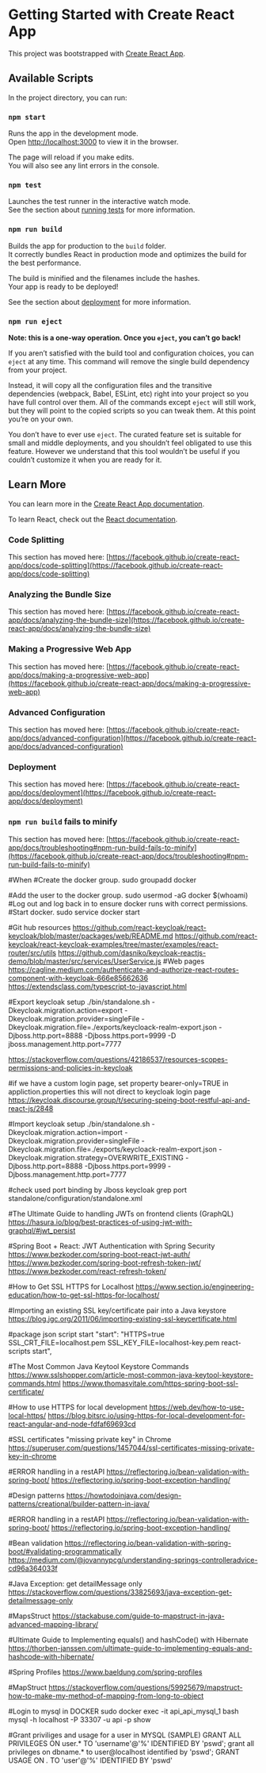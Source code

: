 # Getting Started with Create React App

This project was bootstrapped with [Create React App](https://github.com/facebook/create-react-app).

## Available Scripts

In the project directory, you can run:

### `npm start`

Runs the app in the development mode.\
Open [http://localhost:3000](http://localhost:3000) to view it in the browser.

The page will reload if you make edits.\
You will also see any lint errors in the console.

### `npm test`

Launches the test runner in the interactive watch mode.\
See the section about [running tests](https://facebook.github.io/create-react-app/docs/running-tests) for more information.

### `npm run build`

Builds the app for production to the `build` folder.\
It correctly bundles React in production mode and optimizes the build for the best performance.

The build is minified and the filenames include the hashes.\
Your app is ready to be deployed!

See the section about [deployment](https://facebook.github.io/create-react-app/docs/deployment) for more information.

### `npm run eject`

**Note: this is a one-way operation. Once you `eject`, you can’t go back!**

If you aren’t satisfied with the build tool and configuration choices, you can `eject` at any time. This command will remove the single build dependency from your project.

Instead, it will copy all the configuration files and the transitive dependencies (webpack, Babel, ESLint, etc) right into your project so you have full control over them. All of the commands except `eject` will still work, but they will point to the copied scripts so you can tweak them. At this point you’re on your own.

You don’t have to ever use `eject`. The curated feature set is suitable for small and middle deployments, and you shouldn’t feel obligated to use this feature. However we understand that this tool wouldn’t be useful if you couldn’t customize it when you are ready for it.

## Learn More

You can learn more in the [Create React App documentation](https://facebook.github.io/create-react-app/docs/getting-started).

To learn React, check out the [React documentation](https://reactjs.org/).

### Code Splitting

This section has moved here: [https://facebook.github.io/create-react-app/docs/code-splitting](https://facebook.github.io/create-react-app/docs/code-splitting)

### Analyzing the Bundle Size

This section has moved here: [https://facebook.github.io/create-react-app/docs/analyzing-the-bundle-size](https://facebook.github.io/create-react-app/docs/analyzing-the-bundle-size)

### Making a Progressive Web App

This section has moved here: [https://facebook.github.io/create-react-app/docs/making-a-progressive-web-app](https://facebook.github.io/create-react-app/docs/making-a-progressive-web-app)

### Advanced Configuration

This section has moved here: [https://facebook.github.io/create-react-app/docs/advanced-configuration](https://facebook.github.io/create-react-app/docs/advanced-configuration)

### Deployment

This section has moved here: [https://facebook.github.io/create-react-app/docs/deployment](https://facebook.github.io/create-react-app/docs/deployment)

### `npm run build` fails to minify

This section has moved here: [https://facebook.github.io/create-react-app/docs/troubleshooting#npm-run-build-fails-to-minify](https://facebook.github.io/create-react-app/docs/troubleshooting#npm-run-build-fails-to-minify)


#When
#Create the docker group.
sudo groupadd docker

#Add the user to the docker group.
sudo usermod -aG docker $(whoami)
#Log out and log back in to ensure docker runs with correct permissions.
#Start docker.
sudo service docker start

#Git hub resources
https://github.com/react-keycloak/react-keycloak/blob/master/packages/web/README.md
https://github.com/react-keycloak/react-keycloak-examples/tree/master/examples/react-router/src/utils
https://github.com/dasniko/keycloak-reactjs-demo/blob/master/src/services/UserService.js
#Web pages
https://cagline.medium.com/authenticate-and-authorize-react-routes-component-with-keycloak-666e85662636
https://extendsclass.com/typescript-to-javascript.html

#Export keycloak setup
./bin/standalone.sh -Dkeycloak.migration.action=export -Dkeycloak.migration.provider=singleFile -Dkeycloak.migration.file=./exports/keycloack-realm-export.json -Djboss.http.port=8888 -Djboss.https.port=9999 -D
jboss.management.http.port=7777

https://stackoverflow.com/questions/42186537/resources-scopes-permissions-and-policies-in-keycloak

#if we have a custom login page, set property bearer-only=TRUE in appliction.properties this will not direct to keycloak login page
https://keycloak.discourse.group/t/securing-speing-boot-restful-api-and-react-js/2848

#Import keycloak setup
./bin/standalone.sh -Dkeycloak.migration.action=import -Dkeycloak.migration.provider=singleFile -Dkeycloak.migration.file=./exports/keycloack-realm-export.json -Dkeycloak.migration.strategy=OVERWRITE_EXISTING -Djboss.http.port=8888 -Djboss.https.port=9999 -Djboss.management.http.port=7777

#check used port binding by Jboss keycloak
grep port standalone/configuration/standalone.xml

#The Ultimate Guide to handling JWTs on frontend clients (GraphQL)
https://hasura.io/blog/best-practices-of-using-jwt-with-graphql/#jwt_persist

#Spring Boot + React: JWT Authentication with Spring Security
https://www.bezkoder.com/spring-boot-react-jwt-auth/
https://www.bezkoder.com/spring-boot-refresh-token-jwt/
https://www.bezkoder.com/react-refresh-token/

#How to Get SSL HTTPS for Localhost
https://www.section.io/engineering-education/how-to-get-ssl-https-for-localhost/

#Importing an existing SSL key/certificate pair into a Java keystore
https://blog.jgc.org/2011/06/importing-existing-ssl-keycertificate.html

#package json script start
"start": "HTTPS=true SSL_CRT_FILE=localhost.pem SSL_KEY_FILE=localhost-key.pem react-scripts start",

#The Most Common Java Keytool Keystore Commands
https://www.sslshopper.com/article-most-common-java-keytool-keystore-commands.html
https://www.thomasvitale.com/https-spring-boot-ssl-certificate/

#How to use HTTPS for local development
https://web.dev/how-to-use-local-https/
https://blog.bitsrc.io/using-https-for-local-development-for-react-angular-and-node-fdfaf69693cd

#SSL certificates "missing private key" in Chrome
https://superuser.com/questions/1457044/ssl-certificates-missing-private-key-in-chrome

#ERROR handling in a restAPI
https://reflectoring.io/bean-validation-with-spring-boot/
https://reflectoring.io/spring-boot-exception-handling/

#Design patterns
https://howtodoinjava.com/design-patterns/creational/builder-pattern-in-java/

#ERROR handling in a restAPI
https://reflectoring.io/bean-validation-with-spring-boot/
https://reflectoring.io/spring-boot-exception-handling/


#Bean validation
https://reflectoring.io/bean-validation-with-spring-boot/#validating-programmatically
https://medium.com/@jovannypcg/understanding-springs-controlleradvice-cd96a364033f

#Java Exception: get detailMessage only
https://stackoverflow.com/questions/33825693/java-exception-get-detailmessage-only

#MapsStruct
https://stackabuse.com/guide-to-mapstruct-in-java-advanced-mapping-library/

#Ultimate Guide to Implementing equals() and hashCode() with Hibernate
https://thorben-janssen.com/ultimate-guide-to-implementing-equals-and-hashcode-with-hibernate/

#Spring Profiles
https://www.baeldung.com/spring-profiles

#MapStruct
https://stackoverflow.com/questions/59925679/mapstruct-how-to-make-my-method-of-mapping-from-long-to-object

#Login to mysql in DOCKER
sudo docker exec -it api_api_mysql_1 bash
mysql -h localhost -P 33307 -u api -p
show

#Grant priviliges and usage for a user in MYSQL (SAMPLE)
GRANT ALL PRIVILEGES ON user.* TO 'username'@'%' IDENTIFIED BY 'pswd';
grant all privileges on dbname.* to user@localhost identified by 'pswd';
GRANT USAGE ON *.* TO 'user'@'%' IDENTIFIED BY 'pswd'

